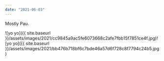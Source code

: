 ```yaml
---
date: "2021-06-03"
---
```


Mostly Pau.

![yo yo]({{ site.baseurl }}/assets/images/2021/cc9845a9ac5fe6073668c2afe7fbb15f7851ce4f.jpg)![yo yo]({{ site.baseurl }}/assets/images/2021/bb476b718bf6c7bde46a57d6f728c8f7794c24b5.jpg)
